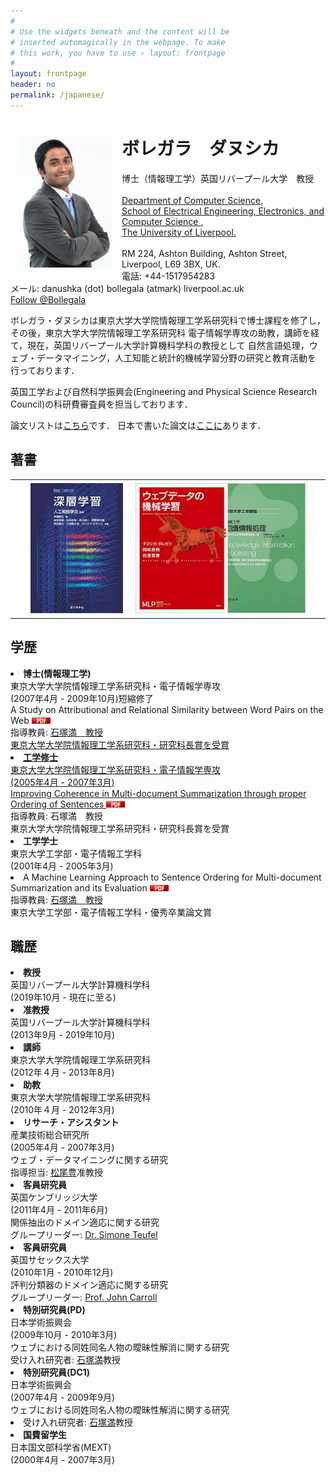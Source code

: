 ```yaml
---
#
# Use the widgets beneath and the content will be
# inserted automagically in the webpage. To make
# this work, you have to use › layout: frontpage
#
layout: frontpage
header: no
permalink: /japanese/
---
```


<div class="home">

<p>
        <img src="../images/danushka.jpg" align="left" width="148" height="208" vspace="4" hspace="15"/>
          <div><h1 class="title"> ボレガラ　ダヌシカ</h1></div>
        博士（情報理工学）英国リバープール大学　教授<br/>
        <br/>
        <a href="http://www.csc.liv.ac.uk/">
        Department of Computer Science,</a><br/>
        <a href="http://www.liv.ac.uk/electrical-engineering-electronics-and-computer-science/">
          School of Electrical Engineering, Electronics, and Computer Science </a>,<br/>
        <a href="http://www.liv.ac.uk/">
          The University of Liverpool.</a><br/>
        <br/>
        RM 224, Ashton Building, Ashton Street, Liverpool, L69 3BX, UK.<br/>
        電話: +44-1517954283<br/>
        メール: danushka (dot) bollegala (atmark) liverpool.ac.uk <br/>
        <a href="http://twitter.com/Bollegala" class="twitter-follow-button">Follow @Bollegala</a>
        <script
        src="http://platform.twitter.com/widgets.js"
        type="text/javascript"></script>        
      </p>

 </div> 
  
ボレガラ・ダヌシカは東京大学大学院情報理工学系研究科で博士課程を修了し，その後，東京大学大学院情報理工学系研究科
電子情報学専攻の助教，講師を経て，現在，英国リバープール大学計算機科学科の教授として
自然言語処理，ウェブ・データマイニング，人工知能と統計的機械学習分野の研究と教育活動を
行っております．

英国工学および自然科学振興会(Engineering and Physical Science Research Council)の科研費審査員を担当しております．

論文リストは<a href="http://www.csc.liv.ac.uk/~danushka/publications/">こちら</a>です．
日本で書いた論文は<a href="http://www.csc.liv.ac.uk/~danushka/japanese-publications/">ここに</a>あります．

<h2>著書</h2>
<table>
<tr>
<td> <a href="https://www.amazon.co.jp/%E6%B7%B1%E5%B1%A4%E5%AD%A6%E7%BF%92-Deep-Learning-%E9%BA%BB%E7%94%9F-%E8%8B%B1%E6%A8%B9-ebook/dp/B01B768QJW/ref=sr_1_1?ie=UTF8&qid=1471211449&sr=8-1&keywords=%E3%83%9C%E3%83%AC%E3%82%AC%E3%83%A9%E3%83%80%E3%83%8C%E3%82%B7%E3%82%AB"><img src="../images/dlbook.jpg" align="left" width="148" height="208" vspace="4" hspace="25"/></a> </td>
<td> <a href="https://www.amazon.co.jp/%E3%82%A6%E3%82%A7%E3%83%96%E3%83%87%E3%83%BC%E3%82%BF%E3%81%AE%E6%A9%9F%E6%A2%B0%E5%AD%A6%E7%BF%92-%E6%A9%9F%E6%A2%B0%E5%AD%A6%E7%BF%92%E3%83%97%E3%83%AD%E3%83%95%E3%82%A7%E3%83%83%E3%82%B7%E3%83%A7%E3%83%8A%E3%83%AB%E3%82%B7%E3%83%AA%E3%83%BC%E3%82%BA-%E3%83%80%E3%83%8C%E3%82%B7%E3%82%AB%E3%83%BB%E3%83%9C%E3%83%AC%E3%82%AC%E3%83%A9/dp/4061529188/ref=sr_1_2?ie=UTF8&qid=1471211449&sr=8-2&keywords=%E3%83%9C%E3%83%AC%E3%82%AC%E3%83%A9%E3%83%80%E3%83%8C%E3%82%B7%E3%82%AB"><img src="../images/webbook.jpg" align="middle" width="148" height="208" vspace="4" hspace="25"/> </a></td>
<td> <a href="https://www.amazon.co.jp/%E6%9D%B1%E4%BA%AC%E5%A4%A7%E5%AD%A6%E5%B7%A5%E5%AD%A6%E6%95%99%E7%A8%8B-%E6%83%85%E5%A0%B1%E5%B7%A5%E5%AD%A6-%E7%9F%A5%E8%AD%98%E6%83%85%E5%A0%B1%E5%87%A6%E7%90%86-%E4%BC%8A%E5%BA%AD-%E6%96%89%E5%BF%97/dp/4621300237/ref=sr_1_3?ie=UTF8&qid=1471211449&sr=8-3&keywords=%E3%83%9C%E3%83%AC%E3%82%AC%E3%83%A9%E3%83%80%E3%83%8C%E3%82%B7%E3%82%AB"><img src="../images/knowbook.jpg" align="right" width="148" height="208" vspace="4" hspace="25"/> </a></td>
</tr>
</table>


<h2>学歴</h2>


<li><strong>博士(情報理工学)</strong><br/>
東京大学大学院情報理工学系研究科・電子情報学専攻<br/>
(2007年4月 - 2009年10月)短縮修了<br/> 
A Study on Attributional and Relational Similarity between Word Pairs on the Web
<a href="../papers/phd.pdf" target="_top"><img src="../images/PDF.png" width="30" height="10"/></a><br/>
指導教員: <a href="http://www.miv.t.u-tokyo.ac.jp/ishizuka/eng.html">石塚満　教授<br/>
東京大学大学院情報理工学系研究科・研究科長賞を受賞</li>

<li><strong>工学修士</strong><br/>
東京大学大学院情報理工学系研究科・電子情報学専攻<br/>
(2005年4月 - 2007年3月) <br/>
Improving Coherence in Multi-document Summarization through proper Ordering of Sentences 
<a href="../papers/masters.pdf" target="_top"><img src="../images/PDF.png" width="30" height="10"/></a><br/>
指導教員: 石塚満　教授</a><br/>東京大学大学院情報理工学系研究科・研究科長賞を受賞</li>
  

<li><strong>工学学士</strong><br/>
東京大学工学部・電子情報工学科<br/>
(2001年4月 - 2005年3月) <br/>
<li>A Machine Learning Approach to Sentence Ordering for 
Multi-document Summarization and its Evaluation
<a href="../papers/GraduationThesis.pdf" target="_top"><img src="../images/PDF.png" width="30" height="10"/></a></li>
指導教員: <a href="http://www.miv.t.u-tokyo.ac.jp/ishizuka/eng.html">石塚満　教授</a><br/>
東京大学工学部・電子情報工学科・優秀卒業論文賞<br/>


<h2>職歴</h2>

<li><strong>教授</strong><br/>
英国リバープール大学計算機科学科<br/>
(2019年10月 - 現在に至る)</li>

<li><strong>准教授</strong><br/>
英国リバープール大学計算機科学科<br/>
(2013年9月 - 2019年10月)</li>

<li><strong>講師</strong><br/>
東京大学大学院情報理工学系研究科<br/>
(2012年４月 - 2013年8月)</li>

<li><strong>助教</strong><br/>
 東京大学大学院情報理工学系研究科<br/>
 (2010年４月 - 2012年3月)</li>
    
<li><strong>リサーチ・アシスタント</strong><br/>
産業技術総合研究所<br/>
(2005年4月 - 2007年3月)<br/>
ウェブ・データマイニングに関する研究<br/>
指導担当: <a href="http://ymatsuo.com/">松尾豊</a>准教授</li>

<li><strong>客員研究員</strong><br/>
英国ケンブリッジ大学<br/>
(2011年4月 - 2011年6月) <br/>
関係抽出のドメイン適応に関する研究<br/>
グループリーダー: <a
href="http://www.cl.cam.ac.uk/~sht25/">Dr. Simone
Teufel</a></li>

<li><strong>客員研究員</strong><br/>
英国サセックス大学<br/>
(2010年1月 - 2010年12月) <br/>
評判分類器のドメイン適応に関する研究<br/>
グループリーダー: <a
href="http://www.informatics.sussex.ac.uk/research/groups/nlp/carroll/">
Prof. John Carroll</a></li>

<li><strong>特別研究員(PD)</strong><br/>
日本学術振興会<br/>
(2009年10月 - 2010年3月) <br/>
ウェブにおける同姓同名人物の曖昧性解消に関する研究<br/>
受け入れ研究者: <a href="http://www.miv.t.u-tokyo.ac.jp/ishizuka/eng.html">石塚満</a>教授</li>

<li><strong>特別研究員(DC1)</strong><br/>
日本学術振興会<br/>
(2007年4月 - 2009年9月) <br/>
ウェブにおける同姓同名人物の曖昧性解消に関する研究<br/>
<li> 受け入れ研究者: <a href="http://www.miv.t.u-tokyo.ac.jp/ishizuka/eng.html">石塚満</a>教授</li>

<li><strong>国費留学生</strong><br/>
日本国文部科学省(MEXT) <br/>
(2000年4月 - 2007年3月) </li>   
 


